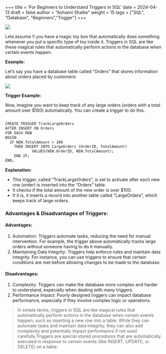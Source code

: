 +++
title = 'For Beginners to Understand Triggers in SQL'
date = 2024-04-13
draft = false
author = "Ashwini Shalke"
weight = 15
tags = ["SQL", "Database", "Beginners","Trigger"]
+++


![](https://cdn-images-1.medium.com/max/1600/1*SjMVyjqqGs-sGvVHnQNyBQ.png)

Lets assume !! you have a magic toy box that automatically does something whenever you put a specific type of toy inside it. Triggers in SQL are like these magical rules that automatically perform actions in the database when certain events happen.

**Example:**

Let’s say you have a database table called “Orders” that stores information about orders placed by customers:

![](https://cdn-images-1.medium.com/max/1600/1*VzHVONH90lsWodEhRYkpzg.png)

**Trigger Example:**

Now, imagine you want to keep track of any large orders (orders with a total amount over $100) automatically. You can create a trigger to do this.

```html

CREATE TRIGGER TrackLargeOrders 
AFTER INSERT ON Orders 
FOR EACH ROW 
BEGIN 
  IF NEW.TotalAmount > 100 
    THEN INSERT INTO LargeOrders (OrderID, TotalAmount) 
            VALUES(NEW.OrderID, NEW.TotalAmount); 
    END IF; 
END;

```


**Explanation:**

*   This trigger, called “TrackLargeOrders”, is set to activate after each new row (order) is inserted into the “Orders” table.
*   It checks if the total amount of the new order is over $100.
*   If it is, it inserts a record into another table called “LargeOrders”, which keeps track of large orders.

### Advantages & Disadvantages of Triggers:

#### Advantages:

1.  Automation: Triggers automate tasks, reducing the need for manual intervention. For example, the trigger above automatically tracks large orders without someone having to do it manually.
2.  Maintaining Data Integrity: Triggers help enforce rules and maintain data integrity. For instance, you can use triggers to ensure that certain conditions are met before allowing changes to be made to the database.

#### Disadvantages:

1.  Complexity: Triggers can make the database more complex and harder to understand, especially when dealing with many triggers.
2.  Performance Impact: Poorly designed triggers can impact database performance, especially if they involve complex logic or operations.

> In simple terms, triggers in SQL are like magical rules that automatically perform actions in the database when certain events happen, such as inserting a new row into a table. While they can automate tasks and maintain data integrity, they can also add complexity and potentially impact performance if not used carefully.Triggers are special stored procedures that are automatically executed in response to certain events (like INSERT, UPDATE, or DELETE) on a table.

